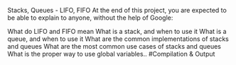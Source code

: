 Stacks, Queues - LIFO, FIFO
At the end of this project, you are expected to be able to explain to anyone, without the help of Google:

What do LIFO and FIFO mean What is a stack, and when to use it
What is a queue, and when to use it What are the common implementations 
of stacks and queues What are the most common use cases of stacks and queues
What is the proper way to use global variables..
#Compilation & Output

   


